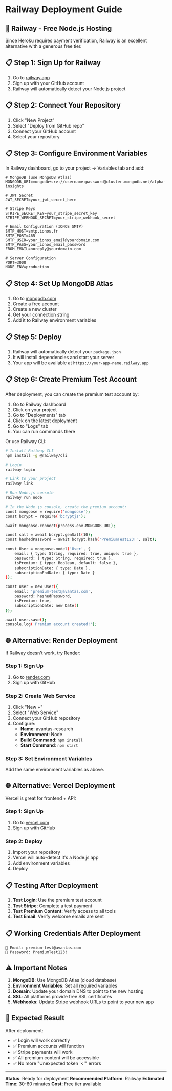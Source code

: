 # Railway Deployment Guide

## 🚀 **Railway - Free Node.js Hosting**

Since Heroku requires payment verification, Railway is an excellent alternative with a generous free tier.

## 📋 **Step 1: Sign Up for Railway**

1. Go to [railway.app](https://railway.app)
2. Sign up with your GitHub account
3. Railway will automatically detect your Node.js project

## 📋 **Step 2: Connect Your Repository**

1. Click "New Project"
2. Select "Deploy from GitHub repo"
3. Connect your GitHub account
4. Select your repository

## 📋 **Step 3: Configure Environment Variables**

In Railway dashboard, go to your project → Variables tab and add:

```env
# MongoDB (use MongoDB Atlas)
MONGODB_URI=mongodb+srv://username:password@cluster.mongodb.net/alpha-insights

# JWT Secret
JWT_SECRET=your_jwt_secret_here

# Stripe Keys
STRIPE_SECRET_KEY=your_stripe_secret_key
STRIPE_WEBHOOK_SECRET=your_stripe_webhook_secret

# Email Configuration (IONOS SMTP)
SMTP_HOST=smtp.ionos.fr
SMTP_PORT=465
SMTP_USER=your_ionos_email@yourdomain.com
SMTP_PASS=your_ionos_email_password
FROM_EMAIL=noreply@yourdomain.com

# Server Configuration
PORT=3000
NODE_ENV=production
```

## 📋 **Step 4: Set Up MongoDB Atlas**

1. Go to [mongodb.com](https://mongodb.com)
2. Create a free account
3. Create a new cluster
4. Get your connection string
5. Add it to Railway environment variables

## 📋 **Step 5: Deploy**

1. Railway will automatically detect your `package.json`
2. It will install dependencies and start your server
3. Your app will be available at `https://your-app-name.railway.app`

## 📋 **Step 6: Create Premium Test Account**

After deployment, you can create the premium test account by:

1. Go to Railway dashboard
2. Click on your project
3. Go to "Deployments" tab
4. Click on the latest deployment
5. Go to "Logs" tab
6. You can run commands there

Or use Railway CLI:

```bash
# Install Railway CLI
npm install -g @railway/cli

# Login
railway login

# Link to your project
railway link

# Run Node.js console
railway run node

# In the Node.js console, create the premium account:
const mongoose = require('mongoose');
const bcrypt = require('bcryptjs');

await mongoose.connect(process.env.MONGODB_URI);

const salt = await bcrypt.genSalt(10);
const hashedPassword = await bcrypt.hash('PremiumTest123!', salt);

const User = mongoose.model('User', {
    email: { type: String, required: true, unique: true },
    password: { type: String, required: true },
    isPremium: { type: Boolean, default: false },
    subscriptionDate: { type: Date },
    subscriptionEndDate: { type: Date }
});

const user = new User({
    email: 'premium-test@avantas.com',
    password: hashedPassword,
    isPremium: true,
    subscriptionDate: new Date()
});

await user.save();
console.log('Premium account created!');
```

## 🌐 **Alternative: Render Deployment**

If Railway doesn't work, try Render:

### **Step 1: Sign Up**
1. Go to [render.com](https://render.com)
2. Sign up with GitHub

### **Step 2: Create Web Service**
1. Click "New +"
2. Select "Web Service"
3. Connect your GitHub repository
4. Configure:
   - **Name**: avantas-research
   - **Environment**: Node
   - **Build Command**: `npm install`
   - **Start Command**: `npm start`

### **Step 3: Set Environment Variables**
Add the same environment variables as above.

## 🌐 **Alternative: Vercel Deployment**

Vercel is great for frontend + API:

### **Step 1: Sign Up**
1. Go to [vercel.com](https://vercel.com)
2. Sign up with GitHub

### **Step 2: Deploy**
1. Import your repository
2. Vercel will auto-detect it's a Node.js app
3. Add environment variables
4. Deploy

## 📋 **Testing After Deployment**

1. **Test Login**: Use the premium test account
2. **Test Stripe**: Complete a test payment
3. **Test Premium Content**: Verify access to all tools
4. **Test Email**: Verify welcome emails are sent

## 📋 **Working Credentials After Deployment**
```
📧 Email: premium-test@avantas.com
🔑 Password: PremiumTest123!
```

## ⚠️ **Important Notes**

1. **MongoDB**: Use MongoDB Atlas (cloud database)
2. **Environment Variables**: Set all required variables
3. **Domain**: Update your domain DNS to point to the new hosting
4. **SSL**: All platforms provide free SSL certificates
5. **Webhooks**: Update Stripe webhook URLs to point to your new app

## 🎯 **Expected Result**

After deployment:
- ✅ Login will work correctly
- ✅ Premium accounts will function
- ✅ Stripe payments will work
- ✅ All premium content will be accessible
- ✅ No more "Unexpected token '<'" errors

---

**Status**: Ready for deployment
**Recommended Platform**: Railway
**Estimated Time**: 30-60 minutes
**Cost**: Free tier available 